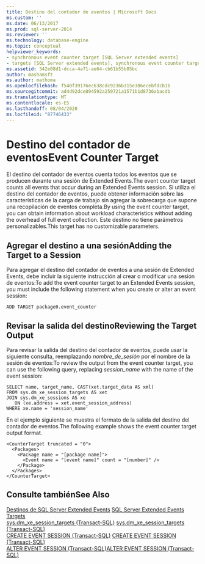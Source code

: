 ```yaml
---
title: Destino del contador de eventos | Microsoft Docs
ms.custom: ''
ms.date: 06/13/2017
ms.prod: sql-server-2014
ms.reviewer: ''
ms.technology: database-engine
ms.topic: conceptual
helpviewer_keywords:
- synchronous event counter target [SQL Server extended events]
- targets [SQL Server extended events], synchronous event counter target
ms.assetid: 342e08d1-dcca-4a71-ae64-cb61b55b85bc
author: mashamsft
ms.author: mathoma
ms.openlocfilehash: f540f39176ec638cdc9236b315e306ecebfdcb1b
ms.sourcegitcommit: ad4d92dce894592a259721a1571b1d8736abacdb
ms.translationtype: MT
ms.contentlocale: es-ES
ms.lasthandoff: 08/04/2020
ms.locfileid: "87746433"
---
```

# <a name="event-counter-target"></a><span data-ttu-id="c7f82-102">Destino del contador de eventos</span><span class="sxs-lookup"><span data-stu-id="c7f82-102">Event Counter Target</span></span>
  <span data-ttu-id="c7f82-103">El destino del contador de eventos cuenta todos los eventos que se producen durante una sesión de Extended Events.</span><span class="sxs-lookup"><span data-stu-id="c7f82-103">The event counter target counts all events that occur during an Extended Events session.</span></span> <span data-ttu-id="c7f82-104">Si utiliza el destino del contador de eventos, puede obtener información sobre las características de la carga de trabajo sin agregar la sobrecarga que supone una recopilación de eventos completa.</span><span class="sxs-lookup"><span data-stu-id="c7f82-104">By using the event counter target, you can obtain information about workload characteristics without adding the overhead of full event collection.</span></span> <span data-ttu-id="c7f82-105">Este destino no tiene parámetros personalizables.</span><span class="sxs-lookup"><span data-stu-id="c7f82-105">This target has no customizable parameters.</span></span>  
  
## <a name="adding-the-target-to-a-session"></a><span data-ttu-id="c7f82-106">Agregar el destino a una sesión</span><span class="sxs-lookup"><span data-stu-id="c7f82-106">Adding the Target to a Session</span></span>  
 <span data-ttu-id="c7f82-107">Para agregar el destino del contador de eventos a una sesión de Extended Events, debe incluir la siguiente instrucción al crear o modificar una sesión de eventos:</span><span class="sxs-lookup"><span data-stu-id="c7f82-107">To add the event counter target to an Extended Events session, you must include the following statement when you create or alter an event session:</span></span>  
  
```  
ADD TARGET package0.event_counter  
```  
  
## <a name="reviewing-the-target-output"></a><span data-ttu-id="c7f82-108">Revisar la salida del destino</span><span class="sxs-lookup"><span data-stu-id="c7f82-108">Reviewing the Target Output</span></span>  
 <span data-ttu-id="c7f82-109">Para revisar la salida del destino del contador de eventos, puede usar la siguiente consulta, reemplazando *nombre_de_sesión* por el nombre de la sesión de eventos:</span><span class="sxs-lookup"><span data-stu-id="c7f82-109">To review the output from the event counter target, you can use the following query, replacing *session_name* with the name of the event session:</span></span>  
  
```  
SELECT name, target_name, CAST(xet.target_data AS xml)  
FROM sys.dm_xe_session_targets AS xet  
JOIN sys.dm_xe_sessions AS xe  
   ON (xe.address = xet.event_session_address)  
WHERE xe.name = 'session_name'  
```  
  
 <span data-ttu-id="c7f82-110">En el ejemplo siguiente se muestra el formato de la salida del destino del contador de eventos.</span><span class="sxs-lookup"><span data-stu-id="c7f82-110">The following example shows the event counter target output format.</span></span>  
  
```  
<CounterTarget truncated = "0">  
  <Packages>  
    <Package name = "[package name]">  
      <Event name = "[event name]" count = "[number]" />  
    </Package>  
  </Packages>  
</CounterTarget>  
```  
  
## <a name="see-also"></a><span data-ttu-id="c7f82-111">Consulte también</span><span class="sxs-lookup"><span data-stu-id="c7f82-111">See Also</span></span>  
 <span data-ttu-id="c7f82-112">[Destinos de SQL Server Extended Events](../../2014/database-engine/sql-server-extended-events-targets.md) </span><span class="sxs-lookup"><span data-stu-id="c7f82-112">[SQL Server Extended Events Targets](../../2014/database-engine/sql-server-extended-events-targets.md) </span></span>  
 <span data-ttu-id="c7f82-113">[sys.dm_xe_session_targets &#40;Transact-SQL&#41;](/sql/relational-databases/system-dynamic-management-views/sys-dm-xe-session-targets-transact-sql) </span><span class="sxs-lookup"><span data-stu-id="c7f82-113">[sys.dm_xe_session_targets &#40;Transact-SQL&#41;](/sql/relational-databases/system-dynamic-management-views/sys-dm-xe-session-targets-transact-sql) </span></span>  
 <span data-ttu-id="c7f82-114">[CREATE EVENT SESSION &#40;Transact-SQL&#41;](/sql/t-sql/statements/create-event-session-transact-sql) </span><span class="sxs-lookup"><span data-stu-id="c7f82-114">[CREATE EVENT SESSION &#40;Transact-SQL&#41;](/sql/t-sql/statements/create-event-session-transact-sql) </span></span>  
 [<span data-ttu-id="c7f82-115">ALTER EVENT SESSION &#40;Transact-SQL&#41;</span><span class="sxs-lookup"><span data-stu-id="c7f82-115">ALTER EVENT SESSION &#40;Transact-SQL&#41;</span></span>](/sql/t-sql/statements/alter-event-session-transact-sql)  
  
  
